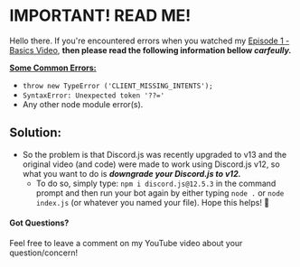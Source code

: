 # IMPORTANT! READ ME!
Hello there. If you're encountered errors when you watched my [Episode 1 - Basics Video](https://www.youtube.com/watch?v=8pbcFKzDgKY&t=676s), **then please read the following information bellow _carfeully._**

<ins> **Some Common Errors:** </ins>
- `throw new TypeError ('CLIENT_MISSING_INTENTS');`
- `SyntaxError: Unexpected token '??='`
- Any other node module error(s).

## </ins> **Solution:** </ins>
- So the problem is that Discord.js was recently upgraded to v13 and the original video (and code) were made to work using Discord.js v12, so what you want to do is _**downgrade your Discord.js to v12.**_
  - To do so, simply type: `npm i discord.js@12.5.3` in the command prompt and then run your bot again by either typing `node .` or `node index.js` (or whatever you named your file). Hope this helps! 🙂

#### Got Questions?
Feel free to leave a comment on my YouTube video about your question/concern!


